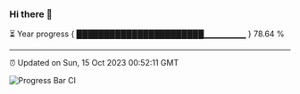 ### Hi there 👋

⏳ Year progress { ███████████████████████▁▁▁▁▁▁▁ } 78.64 %

---

⏰ Updated on Sun, 15 Oct 2023 00:52:11 GMT

![Progress Bar CI](https://github.com/liununu/liununu/workflows/Progress%20Bar%20CI/badge.svg)
